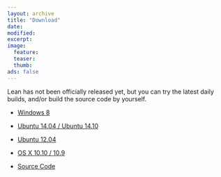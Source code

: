 ```yaml
---
layout: archive
title: "Download"
date:
modified:
excerpt:
image:
  feature:
  teaser:
  thumb:
ads: false
---
```


Lean has not been officially released yet, but you can try the latest daily
builds, and/or build the source code by yourself.

- [Windows 8](wininst)

- [Ubuntu 14.04 / Ubuntu 14.10](ubuntu14inst)

- [Ubuntu 12.04](ubuntu12inst)

- [OS X 10.10 / 10.9](OSX10inst)

- [Source Code](http://github.com/leanprover/lean/archive/master.zip)
